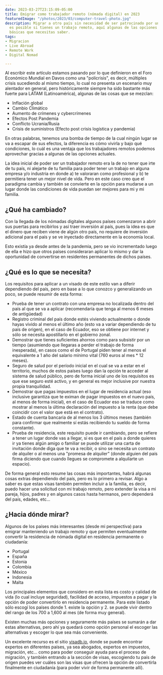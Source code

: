 ```yaml
---
date: 2023-03-27T23:15:09-05:00
title: Emigrar como trabajador remoto (nómada digital) en 2023
featuredImage: "/photos/2023/03/computer-travel-photo.jpg"
description: Migrar a otro país sin necesidad de ser patrocinado por una empresa ahora
  es posible si tienes un trabajo remoto, aquí algunas de las opciones y las cosas
  básicas que necesitas saber.
tags:
- Migracion
- Live Abroad
- Remote Work
- Digital Nomad

---
```

Al escribir este artículo estamos pasando por lo que definieron en el Foro Económico Mundial en Davos como una "policrisis", es decir, múltiples crisis sucediendo al mismo tiempo, lo cual no presenta un escenario muy alentador en general, pero históricamente siempre ha sido bastante más fuerte para LATAM (Latinoamérica), algunas de las cosas que se mezclan:

* Inflación global
* Cambio Climático
* Aumento de crímenes y cybercrímenes
* Efectos Post Pandemia
* Conflicto Ucrania/Rusia
* Crisis de suministros (Efecto post crisis logística y pandemia)

En otras palabras, tenemos una bomba de tiempo de la cual ningún lugar se va a escapar de sus efectos, la diferencia es cómo vivirla y bajo qué condiciones, lo cuál es una ventaja que los trabajadores remotos podemos aprovechar gracias a algunas de las opciones actuales.

La idea inicial de poder ser un trabajador remoto era la de no tener que irte de tu país, ni alejarte de tu familia para poder tener un trabajo en alguna empresa y/o industria en donde a) te valoraran como profesional y b) te permitiera tener un mejor nivel de vida.  Pero en este caso creo que el paradigma cambia y también se convierte en la opción para mudarse a un lugar donde las condiciones de vida puedan ser mejores para mi y mi familia.

## ¿Qué ha cambiado?

Con la llegada de los nómadas digitales algunos países comenzaron a abrir sus puertas para recibirlos  y así traer inversión al país, pues la idea es que el dinero que reciben viene de algún otro país, no requiere de inversión adicional para el país y se ve inyectado directamente en la economía local.

Esto existía ya desde antes de la pandemia, pero se vio incrementado luego de ella e hizo que otros países consideraran aplicar lo mismo y dar la oportunidad de convertirse en residentes permanentes de dichos países.

## ¿Qué es lo que se necesita?

Los requisitos para aplicar a un visado de este estilo van a diferir dependiendo del país, pero en base a lo que conozco y generalizando un poco, se puede resumir de esta forma:

* Prueba de tener un contrato con una empresa no localizada dentro del país al que se va a aplicar (recomendaría que tenga al menos 6 meses de antigüedad)
* Registro criminal del país donde estés viviendo actualmente o donde hayas vivido al menos el último año (esto va a variar dependiendo de tu país de origen), en el caso de Ecuador, eso se obtiene por internet y sólo se necesita apostillarlo en el gobierno zonal.
* Demostrar que tienes suficientes ahorros como para subsistir por un tiempo (asumiendo que llegaras a perder el trabajo de forma inesperada), en casos como el de Portugal piden tener al menos el equivalente a 1 año del salario mínimo vital (760 euros al mes * 12 meses).
* Seguro de salud por el período inicial en el cual se va a estar en el territorio, muchos de estos países luego dan la opción te acceder al sistema de salud público, pero de forma inicial uno de los requisitos es que ese seguro esté activo, y en general es mejor inclusive por nuestra propia tranquilidad.
* Demostrar que pagas impuestos en el lugar de residencia actual (eso inclusive garantiza que te eximan de pagar impuestos en el nuevo país, al menos de forma inicial), en el caso de Ecuador eso se traduce como mostrar al menos la última declaración del impuesto a la renta (que debe coincidir con el valor que está en el contrato).
* Estado de cuenta bancaria de al menos los 3 últimos meses (también para confirmar que realmente sí estás recibiendo tu sueldo de forma constante).
* Prueba de residencia, este requisito puede ir cambiando, pero se refiere a tener un lugar donde vas a llegar, si es que en el país a donde quieres ir ya tienes algún amigo o familiar se puede utilizar una carta de invitación donde diga que te va a recibir, o sino se necesita un contrato de alquiler o al menos una "promesa de alquiler" (donde alguien del país firma diciendo que cuando llegues se compromete a alquilarte un espacio).

De forma general esto resume las cosas más importantes, habrá algunas cosas extras dependiendo del país, pero es lo primero a revisar.  Algo a saber es que estas visas también permiten incluir a la familia, es decir, puedo hacer una solicitud con mi trabajo remoto, pero extender la visa a mi pareja, hijos, padres y en algunos casos hasta hermanos, pero dependerá del país, edades, etc...

## ¿Hacia dónde mirar?

Algunos de los países más interesantes (desde mi perspectiva) para emigrar manteniendo un trabajo remoto y que permiten eventualmente convertir la residencia de nómada digital en residencia permanente o ciudadanía:

* Portugal
* España
* Estonia
* Colombia
* México
* Indonesia
* Malta

Los principales elementos que considero en esta lista es costo y calidad de vida (lo cual incluye seguridad), facilidad de acceso, impuestos a pagar y la opción de poder convertirlo en residencia permanente.   Para este listado sólo escogí los países donde 1. existe la opción y 2. se puede vivir dentro del rango de los 700 a 1,600 al mes (de forma muy general).

Existen muchas más opciones y seguramente más países se sumarán a dar estas alternativas, pero ahí ya quedará como opción personal el escoger las alternativas y escoger lo que sea más conveniente.

Un excelente recurso es el sitio [visadb.io](https://visadb.io/), donde se puede encontrar expertos en diferentes países, ya sea abogados, expertos en impuestos, migración, etc... como para poder conseguir ayuda para el proceso de migración, y también entrando a la sección de visas, escogiendo tu país de origen puedes ver cuáles son las visas que ofrecen la opción de convertirla finalmente en ciudadanía (para poder vivir de forma permanente allí).